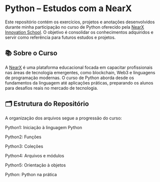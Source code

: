 # Python – Estudos com a NearX
 
Este repositório contém os exercícios, projetos e anotações desenvolvidos durante minha participação no curso de Python oferecido pela [NearX Innovation School]([https://nearx.com.br/](https://nearx.com.br/custom-plans?gad_source=1&gbraid=0AAAAA9Tg9cmgMhj8EmrFCG7eEOwVRgyiT&gclid=Cj0KCQjw5azABhD1ARIsAA0WFUGJrn6qLb1G98AsNbQheEz7LHXgdnRkqdeIVlmFTTCBbaS8cZsDVUgaAuJuEALw_wcB)). O objetivo é consolidar os conhecimentos adquiridos e servir como referência para futuros estudos e projetos.
 
## 📚 Sobre o Curso
 
A [NearX]([https://nearx.com.br/](https://nearx.com.br/custom-plans?gad_source=1&gbraid=0AAAAA9Tg9cmgMhj8EmrFCG7eEOwVRgyiT&gclid=Cj0KCQjw5azABhD1ARIsAA0WFUGJrn6qLb1G98AsNbQheEz7LHXgdnRkqdeIVlmFTTCBbaS8cZsDVUgaAuJuEALw_wcB)) é uma plataforma educacional focada em capacitar profissionais nas áreas de tecnologia emergentes, como blockchain, Web3 e linguagens de programação modernas. O curso de Python aborda desde os fundamentos da linguagem até aplicações práticas, preparando os alunos para desafios reais no mercado de tecnologia.
 
## 🗂️ Estrutura do Repositório
 
A organização dos arquivos segue a progressão do curso:

Python1: Iniciação à linguagem Python

Python2: Funções

Python3: Coleções

Python4: Arquivos e módulos

Python5: Orientação à objetos

Python: Python na prática
